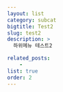 ```yaml
---
layout: list
category: subcat
bigtitle: Test2
slug: test2
description: >
  하위메뉴 테스트2

related_posts:
    - 
list: true
order: 2
---
```

